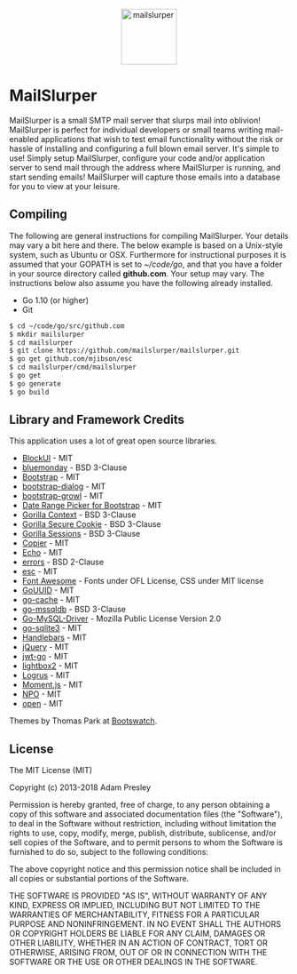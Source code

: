 <p align="center"><img src="logo/horizontal.png" alt="mailslurper" height="100px"></p>

MailSlurper
===========

MailSlurper is a small SMTP mail server that slurps mail into oblivion! MailSlurper is perfect for individual developers or small teams writing mail-enabled applications that wish to test email functionality without the risk or hassle of installing and configuring a full blown email server. It's simple to use! Simply setup MailSlurper, configure your code and/or application server to send mail through the address where MailSlurper is running, and start sending emails! MailSlurper will capture those emails into a database for you to view at your leisure.

Compiling
---------
The following are general instructions for compiling MailSlurper. Your details may vary a bit here and there. The below example is based on a Unix-style system, such as Ubuntu or OSX. Furthermore for instructional purposes it is assumed that your GOPATH is set to *~/code/go*, and that you have a folder in your source directory called **github.com**. Your setup may vary. The instructions below also assume you have the following already installed.

* Go 1.10 (or higher)
* Git

```bash
$ cd ~/code/go/src/github.com
$ mkdir mailslurper
$ cd mailslurper
$ git clone https://github.com/mailslurper/mailslurper.git
$ go get github.com/mjibson/esc
$ cd mailslurper/cmd/mailslurper
$ go get
$ go generate
$ go build
```

Library and Framework Credits
-----------------------------
This application uses a lot of great open source libraries.

* [BlockUI](http://jquery.malsup.com/block/) - MIT
* [bluemonday](https://github.com/microcosm-cc/bluemonday) - BSD 3-Clause
* [Bootstrap](http://getbootstrap.com/) - MIT
* [bootstrap-dialog](https://github.com/nakupanda/bootstrap3-dialog) - MIT
* [bootstrap-growl](https://github.com/ifightcrime/bootstrap-growl) - MIT
* [Date Range Picker for Bootstrap](http://www.daterangepicker.com) - MIT
* [Gorilla Context](https://github.com/gorilla/context) - BSD 3-Clause
* [Gorilla Secure Cookie](https://github.com/gorilla/securecookie) - BSD 3-Clause
* [Gorilla Sessions](https://github.com/gorilla/sessions) - BSD 3-Clause
* [Copier](https://github.com/jinzhu/copier) - MIT
* [Echo](https://github.com/labstack/echo) - MIT
* [errors](https://github.com/pkg/errors) - BSD 2-Clause
* [esc](https://github.com/mjibson/esc) - MIT
* [Font Awesome](http://fortawesome.github.io/Font-Awesome/) - Fonts under OFL License, CSS under MIT license
* [GoUUID](https://github.com/nu7hatch/gouuid) - MIT
* [go-cache](https://github.com/patrickmn/go-cache) - MIT
* [go-mssqldb](https://github.com/denisenkom/go-mssqldb) - BSD 3-Clause
* [Go-MySQL-Driver](https://github.com/go-sql-driver/mysql) - Mozilla Public License Version 2.0
* [go-sqlite3](https://github.com/mattn/go-sqlite3) - MIT
* [Handlebars](http://handlebarsjs.com) - MIT
* [jQuery](http://jquery.com/) - MIT
* [jwt-go](https://github.com/dgrijalva/jwt-go) - MIT
* [lightbox2](http://lokeshdhakar.com/projects/lightbox2/) - MIT
* [Logrus](https://github.com/sirupsen/logrus) - MIT
* [Moment.js](http://momentjs.com) - MIT
* [NPO](https://github.com/getify/native-promise-only) - MIT
* [open](https://github.com/skratchdot/open-golang) - MIT

Themes by Thomas Park at [Bootswatch](http://bootswatch.com/).

License
-------
The MIT License (MIT)

Copyright (c) 2013-2018 Adam Presley

Permission is hereby granted, free of charge, to any person obtaining a copy
of this software and associated documentation files (the "Software"), to deal
in the Software without restriction, including without limitation the rights
to use, copy, modify, merge, publish, distribute, sublicense, and/or sell
copies of the Software, and to permit persons to whom the Software is
furnished to do so, subject to the following conditions:

The above copyright notice and this permission notice shall be included in all
copies or substantial portions of the Software.

THE SOFTWARE IS PROVIDED "AS IS", WITHOUT WARRANTY OF ANY KIND, EXPRESS OR
IMPLIED, INCLUDING BUT NOT LIMITED TO THE WARRANTIES OF MERCHANTABILITY,
FITNESS FOR A PARTICULAR PURPOSE AND NONINFRINGEMENT. IN NO EVENT SHALL THE
AUTHORS OR COPYRIGHT HOLDERS BE LIABLE FOR ANY CLAIM, DAMAGES OR OTHER
LIABILITY, WHETHER IN AN ACTION OF CONTRACT, TORT OR OTHERWISE, ARISING FROM,
OUT OF OR IN CONNECTION WITH THE SOFTWARE OR THE USE OR OTHER DEALINGS IN THE
SOFTWARE.
